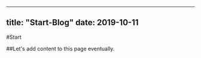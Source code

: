 
---
title: "Start-Blog"
date: 2019-10-11
---

#Start

##Let's add content to this page eventually.

